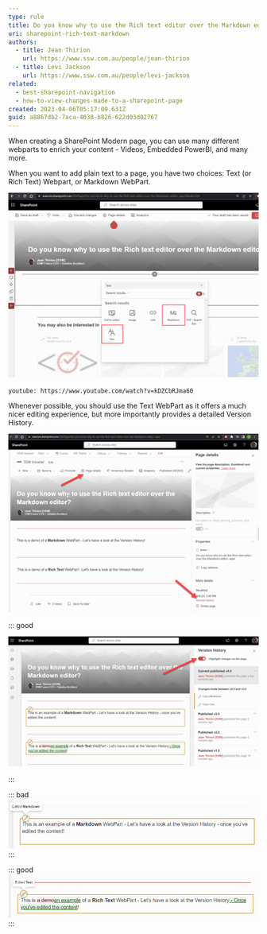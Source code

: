 ```yaml
---
type: rule
title: Do you know why to use the Rich text editor over the Markdown editor?
uri: sharepoint-rich-text-markdown
authors:
  - title: Jean Thirion
    url: https://www.ssw.com.au/people/jean-thirion
  - title: Levi Jackson
    url: https://www.ssw.com.au/people/levi-jackson
related:
  - best-sharepoint-navigation
  - how-to-view-changes-made-to-a-sharepoint-page
created: 2023-04-06T05:17:09.631Z
guid: a8867db2-7aca-4038-b826-622d03d02767
---
```

When creating a SharePoint Modern page, you can use many different webparts to enrich your content - Videos, Embedded PowerBI, and many more. 

When you want to add plain text to a page, you have two choices: Text (or Rich Text) Webpart, or Markdown WebPart.    

![Figure: The two common types of Text WebParts - "Text" and "Markdown"](md-vs-text-select.png)

<!--endintro-->

`youtube: https://www.youtube.com/watch?v=kDZCbRJma60`

Whenever possible, you should use the Text WebPart as it offers a much nicer editing experience, but more importantly provides a detailed Version History.

![Figure: You can navigate to the page version history through "Page Details" | "Version History"](version-history-nav.png)

::: good

![Figure: Good example - Turn on Highlight changes on this page so you can see the detailed changes in an easy-to-read format](tick-the-highlight-switch.png)

:::

::: bad
![Figure: Bad Example - Markdown WebPart - No detailed history, all I can tell is that something changed on that component](bad-example-md.png)
:::

::: good
![Figure: Good example – Rich Text WebPart - I can very easily tell what's been added/removed from the content](good-example-text.png)
:::